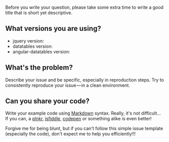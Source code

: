 Before you write your question, please take some extra time to write a good title that is short yet descriptive.

## What versions you are using?

- jquery version:
- datatables version: 
- angular-datatables version:

## What's the problem?

Describe your issue and be specific, especially in reproduction steps.
Try to consistently reproduce your issue — in a clean environment.

## Can you share your code?

Write your example code using [Markdown](https://help.github.com/articles/github-flavored-markdown) syntax. Really, it's not difficult...
If you can, a [plnkr](http://plnkr.co/), [jsfiddle](https://jsfiddle.net/), [codepen](http://codepen.io/) or something alike is even better!

Forgive me for being blunt, but if you can't follow this simple issue template (especially the code), don't expect me to help you efficiently!!! 

